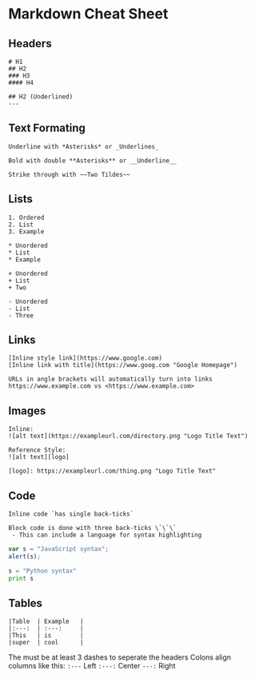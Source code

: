 # Markdown Cheat Sheet

Headers
---
```
# H1
## H2
### H3
#### H4

## H2 (Underlined)
--- 
```

Text Formating
---
```
Underline with *Asterisks* or _Underlines_

Bold with double **Asterisks** or __Underline__

Strike through with ~~Two Tildes~~
```

Lists
---
```
1. Ordered
2. List
3. Example

* Unordered
* List 
* Example

+ Unordered
+ List
+ Two

- Unordered
- List
- Three
```

Links
---
```
[Inline style link](https://www.google.com)
[Inline link with title](https://www.goog.com "Google Homepage")

URLs in angle brackets will automatically turn into links
https://www.example.com vs <https://www.example.com>
```

Images
---
```
Inline:
![alt text](https://exampleurl.com/directory.png "Logo Title Text")

Reference Style:
![alt text][logo]

[logo]: https://exampleurl.com/thing.png "Logo Title Text"
```

Code
---
```
Inline code `has single back-ticks`

Block code is done with three back-ticks \`\`\`
 - This can include a language for syntax highlighting
```

```javascript
var s = "JavaScript syntax";
alert(s);
```

```python
s = "Python syntax"
print s
```

Tables
---
```
|Table	| Example	|
|:---:	| :---:		|
|This	| is		|
|super	| cool		|
```
The must be at least 3 dashes to seperate the headers
Colons align columns like this:
	`:---` Left
	`:---:` Center
	`---:` Right




